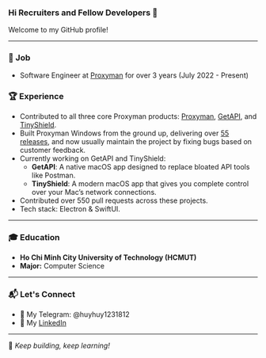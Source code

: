 ### Hi Recruiters and Fellow Developers 👋  

Welcome to my GitHub profile!  

---

### 📖  Job  
- Software Engineer at [Proxyman](https://proxyman.io/) for over 3 years (July 2022 - Present)  

### 🏆 Experience

- Contributed to all three core Proxyman products: [Proxyman](https://github.com/ProxymanApp/Proxyman), [GetAPI](https://github.com/Get-API-App/Issue-Tracker), and [TinyShield](https://tinyshield.proxyman.com/).
- Built Proxyman Windows from the ground up, delivering over [55 releases](https://github.com/ProxymanApp/proxyman-windows-linux), and now usually maintain the project by fixing bugs based on customer feedback.
- Currently working on GetAPI and TinyShield:
  - **GetAPI**: A native macOS app designed to replace bloated API tools like Postman.
  - **TinyShield**: A modern macOS app that gives you complete control over your Mac’s network connections.
- Contributed over 550 pull requests across these projects.
- Tech stack: Electron & SwiftUI.


---

### 🎓 Education  
- **Ho Chi Minh City University of Technology (HCMUT)**  
- **Major:** Computer Science  

---

### 📬 Let's Connect  
- 💬 My Telegram: @huyhuy1231812
- 💬 My [LinkedIn](https://www.linkedin.com/in/huy-cao-0a29bb20a/)  

---

🚀 _Keep building, keep learning!_  
